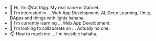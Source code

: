 - 👋 Hi, I’m @Ani13gg. My real name is Gabriel.
- 👀 I’m interested in ... Web App Development, AI, Deep Learning, Unity, DApps and things with lights hahaha.
- 🌱 I’m currently learning ... Web App Development.
- 💞️ I’m looking to collaborate on ... Actually no one.
- 📫 How to reach me ... I'm invisible hahaha.

<!---
Ani13gg/Ani13gg is a ✨ special ✨ repository because its `README.md` (this file) appears on your GitHub profile.
You can click the Preview link to take a look at your changes.
--->
